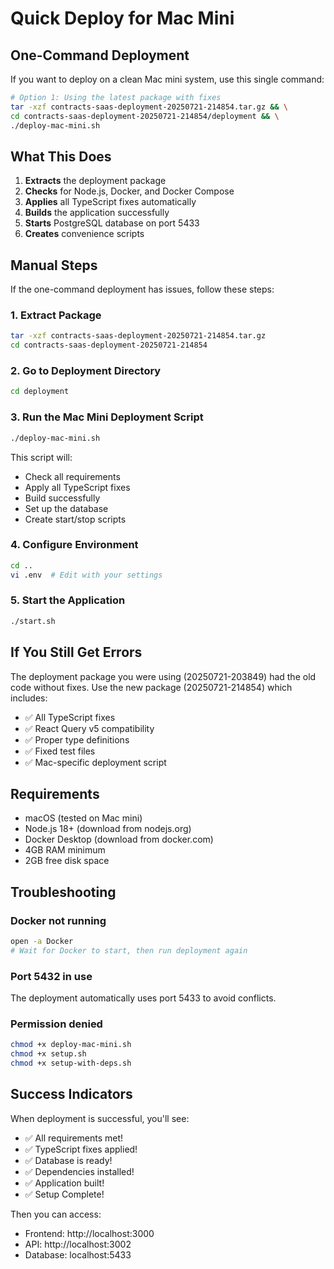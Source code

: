 # Quick Deploy for Mac Mini

## One-Command Deployment

If you want to deploy on a clean Mac mini system, use this single command:

```bash
# Option 1: Using the latest package with fixes
tar -xzf contracts-saas-deployment-20250721-214854.tar.gz && \
cd contracts-saas-deployment-20250721-214854/deployment && \
./deploy-mac-mini.sh
```

## What This Does

1. **Extracts** the deployment package
2. **Checks** for Node.js, Docker, and Docker Compose
3. **Applies** all TypeScript fixes automatically
4. **Builds** the application successfully
5. **Starts** PostgreSQL database on port 5433
6. **Creates** convenience scripts

## Manual Steps

If the one-command deployment has issues, follow these steps:

### 1. Extract Package
```bash
tar -xzf contracts-saas-deployment-20250721-214854.tar.gz
cd contracts-saas-deployment-20250721-214854
```

### 2. Go to Deployment Directory
```bash
cd deployment
```

### 3. Run the Mac Mini Deployment Script
```bash
./deploy-mac-mini.sh
```

This script will:
- Check all requirements
- Apply all TypeScript fixes
- Build successfully
- Set up the database
- Create start/stop scripts

### 4. Configure Environment
```bash
cd ..
vi .env  # Edit with your settings
```

### 5. Start the Application
```bash
./start.sh
```

## If You Still Get Errors

The deployment package you were using (20250721-203849) had the old code without fixes. Use the new package (20250721-214854) which includes:

- ✅ All TypeScript fixes
- ✅ React Query v5 compatibility
- ✅ Proper type definitions
- ✅ Fixed test files
- ✅ Mac-specific deployment script

## Requirements

- macOS (tested on Mac mini)
- Node.js 18+ (download from nodejs.org)
- Docker Desktop (download from docker.com)
- 4GB RAM minimum
- 2GB free disk space

## Troubleshooting

### Docker not running
```bash
open -a Docker
# Wait for Docker to start, then run deployment again
```

### Port 5432 in use
The deployment automatically uses port 5433 to avoid conflicts.

### Permission denied
```bash
chmod +x deploy-mac-mini.sh
chmod +x setup.sh
chmod +x setup-with-deps.sh
```

## Success Indicators

When deployment is successful, you'll see:
- ✅ All requirements met!
- ✅ TypeScript fixes applied!
- ✅ Database is ready!
- ✅ Dependencies installed!
- ✅ Application built!
- ✅ Setup Complete!

Then you can access:
- Frontend: http://localhost:3000
- API: http://localhost:3002
- Database: localhost:5433